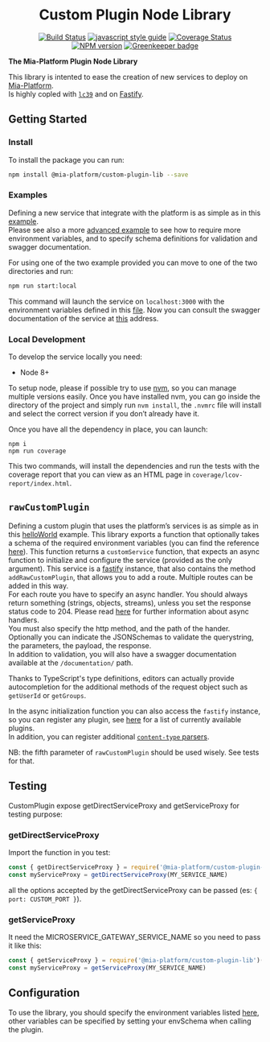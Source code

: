 <div align="center">

# Custom Plugin Node Library

[![Build Status][travis-svg]][travis-org]
[![javascript style guide][standard-mia-svg]][standard-mia]
[![Coverage Status][coverall-svg]][coverall-io]  
[![NPM version][npmjs-svg]][npmjs-com]
[![Greenkeeper badge][greenkeeper-svg]][greenkeeper-io]

</div>

**The Mia-Platform Plugin Node Library**

This library is intented to ease the creation of new services to deploy
on [Mia-Platform][mia-platform].  
Is highly copled with [`lc39`][lc39] and on [Fastify][fastify].

## Getting Started

### Install

To install the package you can run:

```sh
npm install @mia-platform/custom-plugin-lib --save
```

### Examples

Defining a new service that integrate with the platform is as simple as in this
[example](examples/basic/index.js).  
Please see also a more [advanced example](examples/advanced/index.js) to see how to require
more environment variables, and to specify schema definitions for validation and swagger documentation.

For using one of the two example provided you can move to one of the two directories and run:

```sh
npm run start:local
```

This command will launch the service on `localhost:3000` with the environment variables defined
in this [file](examples/default.env).
Now you can consult the swagger documentation of the service at
[this](http://localhost:3000/documentation/) address.

### Local Development

To develop the service locally you need:
- Node 8+

To setup node, please if possible try to use [nvm][nvm], so you can manage multiple versions easily.
Once you have installed nvm, you can go inside the directory of the project and simply run
`nvm install`, the `.nvmrc` file will install and select the correct version
if you don’t already have it.

Once you have all the dependency in place, you can launch:
```shell
npm i
npm run coverage
```

This two commands, will install the dependencies and run the tests with the coverage report that you can view as an HTML
page in `coverage/lcov-report/index.html`.

## `rawCustomPlugin`
Defining a custom plugin that uses the platform’s services is as simple as
in this [helloWorld](examples/basic/helloWorld.js) example.
This library exports a function that optionally takes a schema of the required environment variables
(you can find the reference [here][fastify-env]).
This function returns a `customService` function, that expects an async function to initialize and configure
the service (provided as the only argument). This service is a [fastify][fastify] instance,
that also contains the method `addRawCustomPlugin`, that allows you to add a route.
Multiple routes can be added in this way.  
For each route you have to specify an async handler. You should always return something (strings, objects, streams),
unless you set the response status code to 204. Please read [here][fastify-async] for further information
about async handlers.  
You must also specify the http method, and the path of the hander. Optionally you can indicate the JSONSchemas
to validate the querystring, the parameters, the payload, the response.  
In addition to validation, you will also have a swagger documentation available at the `/documentation/` path.

Thanks to TypeScript's type definitions, editors can actually provide autocompletion for the additional methods
of the request object such as `getUserId` or `getGroups`.

In the async initialization function you can also access the `fastify` instance, so you can register any plugin,
see [here][fastify-ecosystem] for a list of currently available plugins.  
In addition, you can register additional [`content-type` parsers][fastify-parsers].

NB: the fifth parameter of `rawCustomPlugin` should be used wisely. See tests for that.

## Testing
CustomPlugin expose getDirectServiceProxy and getServiceProxy for testing purpose:
### getDirectServiceProxy
Import the function in you test:
``` javascript
const { getDirectServiceProxy } = require('@mia-platform/custom-plugin-lib') 
const myServiceProxy = getDirectServiceProxy(MY_SERVICE_NAME)
 ```
all the options accepted by the getDirectServiceProxy can be passed (es: `{ port: CUSTOM_PORT }`).

### getServiceProxy
It need the MICROSERVICE_GATEWAY_SERVICE_NAME so you need to pass it like this:
``` javascript
const { getServiceProxy } = require('@mia-platform/custom-plugin-lib')(MICROSERVICE_GATEWAY_SERVICE_NAME)
const myServiceProxy = getServiceProxy(MY_SERVICE_NAME)
```
## Configuration
To use the library, you should specify the environment variables listed [here](index.js#L22),
other variables can be specified by setting your envSchema when calling the plugin.

[travis-svg]: https://travis-ci.org/mia-platform/custom-plugin-lib.svg?branch=master
[travis-org]: https://travis-ci.org/mia-platform/custom-plugin-lib
[standard-mia-svg]: https://img.shields.io/badge/code_style-standard--mia-orange.svg
[standard-mia]: https://github.com/mia-platform/eslint-config-mia
[coverall-svg]: https://coveralls.io/repos/github/mia-platform/custom-plugin-lib/badge.svg
[coverall-io]: https://coveralls.io/github/mia-platform/custom-plugin-lib
[npmjs-svg]: https://img.shields.io/npm/v/@mia-platform/custom-plugin-lib.svg?logo=npm
[npmjs-com]: https://www.npmjs.com/package/@mia-platform/custom-plugin-lib
[greenkeeper-svg]: https://badges.greenkeeper.io/mia-platform/custom-plugin-lib.svg
[greenkeeper-io]: https://greenkeeper.io/

[mia-platform]: https://www.mia-platform.eu/
[lc39]: https://github.com/mia-platform/lc39
[nvm]: https://github.com/creationix/nvm

[fastify]: https://www.fastify.io/
[fastify-env]: https://github.com/fastify/fastify-env
[fastify-async]: https://www.fastify.io/docs/latest/Routes/#async-await
[fastify-ecosystem]: https://www.fastify.io/ecosystem/
[fastify-parsers]: https://www.fastify.io/docs/latest/ContentTypeParser/
